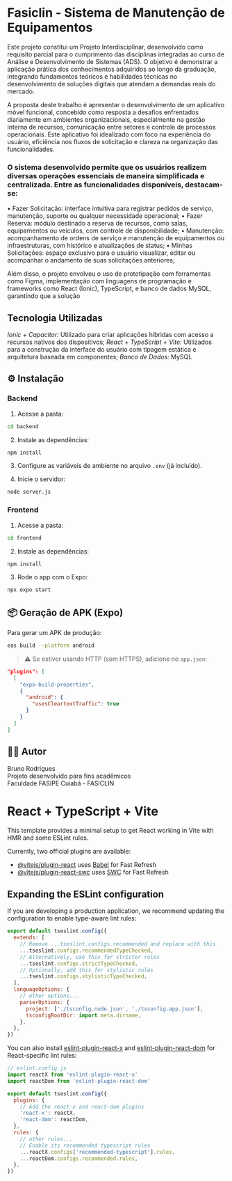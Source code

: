 #  Fasiclin - Sistema de Manutenção de Equipamentos

Este projeto constitui um Projeto Interdisciplinar, desenvolvido como requisito parcial para o cumprimento das disciplinas integradas ao curso de Análise e Desenvolvimento de Sistemas (ADS). O objetivo é demonstrar a aplicação prática dos conhecimentos adquiridos ao longo da graduação, integrando fundamentos teóricos e habilidades técnicas no desenvolvimento de soluções digitais que atendam a demandas reais do mercado.

A proposta deste trabalho é apresentar o desenvolvimento de um aplicativo móvel funcional, concebido como resposta a desafios enfrentados diariamente em ambientes organizacionais, especialmente na gestão interna de recursos, comunicação entre setores e controle de processos operacionais. Este aplicativo foi idealizado com foco na experiência do usuário, eficiência nos fluxos de solicitação e clareza na organização das funcionalidades.

### O sistema desenvolvido permite que os usuários realizem diversas operações essenciais de maneira simplificada e centralizada. Entre as funcionalidades disponíveis, destacam-se:
•	Fazer Solicitação: interface intuitiva para registrar pedidos de serviço, manutenção, suporte ou qualquer necessidade operacional;
•	Fazer Reserva: módulo destinado a reserva de recursos, como salas, equipamentos ou veículos, com controle de disponibilidade;
•	Manutenção: acompanhamento de ordens de serviço e manutenção de equipamentos ou infraestruturas, com histórico e atualizações de status;
•	Minhas Solicitações: espaço exclusivo para o usuário visualizar, editar ou acompanhar o andamento de suas solicitações anteriores;

Além disso, o projeto envolveu o uso de prototipação com ferramentas como Figma, implementação com linguagens de programação e frameworks como React (Ionic), TypeScript, e banco de dados MySQL, garantindo que a solução 


## Tecnologia Utilizadas
*Ionic + Capacitor:* Utilizado para criar aplicações híbridas com acesso a recursos nativos dos dispositivos;
*React + TypeScript + Vite:* Utilizados para a construção da interface do usuário com tipagem estática e arquitetura baseada em componentes;
*Banco de Dados:* MySQL

## ⚙️ Instalação

###  Backend

1. Acesse a pasta:

```bash
cd backend
```

2. Instale as dependências:

```bash
npm install
```

3. Configure as variáveis de ambiente no arquivo `.env` (já incluído).

4. Inicie o servidor:

```bash
node server.js
```

###  Frontend

1. Acesse a pasta:

```bash
cd frontend
```

2. Instale as dependências:

```bash
npm install
```

3. Rode o app com o Expo:

```bash
npx expo start
```

 

## 📦 Geração de APK (Expo)

Para gerar um APK de produção:

```bash
eas build --platform android
```

> ⚠️ Se estiver usando HTTP (sem HTTPS), adicione no `app.json`:

```json
"plugins": [
  [
    "expo-build-properties",
    {
      "android": {
        "usesCleartextTraffic": true
      }
    }
  ]
]
```

## 👨‍💻 Autor

Bruno Rodrigues  
Projeto desenvolvido para fins acadêmicos  
Faculdade FASIPE Cuiabá - FASICLIN


# React + TypeScript + Vite

This template provides a minimal setup to get React working in Vite with HMR and some ESLint rules.

Currently, two official plugins are available:

- [@vitejs/plugin-react](https://github.com/vitejs/vite-plugin-react/blob/main/packages/plugin-react) uses [Babel](https://babeljs.io/) for Fast Refresh
- [@vitejs/plugin-react-swc](https://github.com/vitejs/vite-plugin-react/blob/main/packages/plugin-react-swc) uses [SWC](https://swc.rs/) for Fast Refresh

## Expanding the ESLint configuration

If you are developing a production application, we recommend updating the configuration to enable type-aware lint rules:

```js
export default tseslint.config({
  extends: [
    // Remove ...tseslint.configs.recommended and replace with this
    ...tseslint.configs.recommendedTypeChecked,
    // Alternatively, use this for stricter rules
    ...tseslint.configs.strictTypeChecked,
    // Optionally, add this for stylistic rules
    ...tseslint.configs.stylisticTypeChecked,
  ],
  languageOptions: {
    // other options...
    parserOptions: {
      project: ['./tsconfig.node.json', './tsconfig.app.json'],
      tsconfigRootDir: import.meta.dirname,
    },
  },
})
```

You can also install [eslint-plugin-react-x](https://github.com/Rel1cx/eslint-react/tree/main/packages/plugins/eslint-plugin-react-x) and [eslint-plugin-react-dom](https://github.com/Rel1cx/eslint-react/tree/main/packages/plugins/eslint-plugin-react-dom) for React-specific lint rules:

```js
// eslint.config.js
import reactX from 'eslint-plugin-react-x'
import reactDom from 'eslint-plugin-react-dom'

export default tseslint.config({
  plugins: {
    // Add the react-x and react-dom plugins
    'react-x': reactX,
    'react-dom': reactDom,
  },
  rules: {
    // other rules...
    // Enable its recommended typescript rules
    ...reactX.configs['recommended-typescript'].rules,
    ...reactDom.configs.recommended.rules,
  },
})
```
